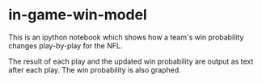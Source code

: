 # in-game-win-model

This is an ipython notebook which shows how a team's win probability changes play-by-play for the NFL. 

The result of each play and the updated win probability are output as text after each play. The win probability is also graphed.
